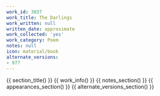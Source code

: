 ```yaml
---
work_id: 3037
work_title: The Darlings
work_written: null
written_date: approximate
work_collected: 'yes'
work_category: Poem
notes: null
icon: material/book
alternate_versions:
- 977
---
```


{{ section_title() }}
{{ work_info() }}
{{ notes_section() }}
{{ appearances_section() }}
{{ alternate_versions_section() }}